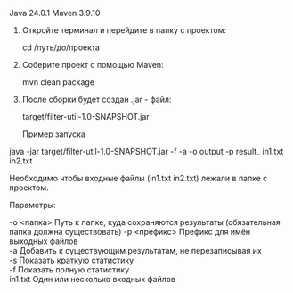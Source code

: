 
Java 24.0.1
Maven 3.9.10



1. Откройте терминал и перейдите в папку с проектом:
   
   cd /путь/до/проекта

2. Соберите проект с помощью Maven:

   mvn clean package
   
3. После сборки будет создан .jar - файл:

   target/filter-util-1.0-SNAPSHOT.jar

   Пример запуска


java -jar target/filter-util-1.0-SNAPSHOT.jar -f -a -o output -p result_ in1.txt in2.txt

Необходимо чтобы входные файлы (in1.txt in2.txt) лежали в папке с проектом.


Параметры:


-o <папка>      Путь к папке, куда сохраняются результаты (обязательная папка должна существовать) 
-p <префикс>    Префикс для имён выходных файлов                              
-a              Добавить к существующим результатам, не перезаписывая их      
-s              Показать краткую статистику                                   
-f              Показать полную статистику                                    
in1.txt         Один или несколько входных файлов                             


